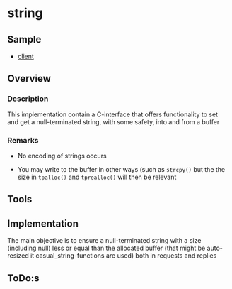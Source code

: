 # string

## Sample

- [client](./../sample/client/source/string.cpp)

## Overview

### Description

This implementation contain a C-interface that offers functionality to set and get a null-terminated string, with some safety, into and from a buffer

### Remarks

- No encoding of strings occurs

- You may write to the buffer in other ways (such as `strcpy()` but the the size in `tpalloc()` and `tprealloc()` will then be relevant

## Tools

## Implementation

The main objective is to ensure a null-terminated string with a size (including null) less or equal than the allocated buffer (that might be auto-resized it casual\_string-functions are used) both in requests and replies  

## ToDo:s


